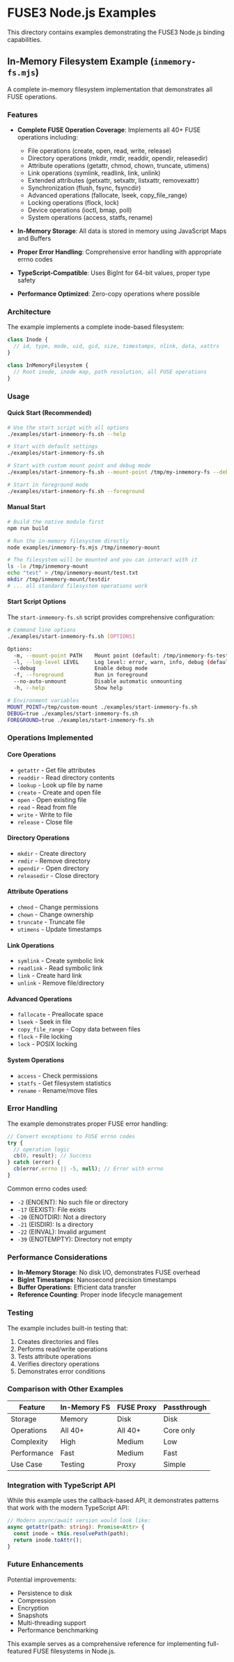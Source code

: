 # FUSE3 Node.js Examples

This directory contains examples demonstrating the FUSE3 Node.js binding capabilities.

## In-Memory Filesystem Example (`inmemory-fs.mjs`)

A complete in-memory filesystem implementation that demonstrates all FUSE operations.

### Features

- **Complete FUSE Operation Coverage**: Implements all 40+ FUSE operations including:
  - File operations (create, open, read, write, release)
  - Directory operations (mkdir, rmdir, readdir, opendir, releasedir)
  - Attribute operations (getattr, chmod, chown, truncate, utimens)
  - Link operations (symlink, readlink, link, unlink)
  - Extended attributes (getxattr, setxattr, listxattr, removexattr)
  - Synchronization (flush, fsync, fsyncdir)
  - Advanced operations (fallocate, lseek, copy_file_range)
  - Locking operations (flock, lock)
  - Device operations (ioctl, bmap, poll)
  - System operations (access, statfs, rename)

- **In-Memory Storage**: All data is stored in memory using JavaScript Maps and Buffers
- **Proper Error Handling**: Comprehensive error handling with appropriate errno codes
- **TypeScript-Compatible**: Uses BigInt for 64-bit values, proper type safety
- **Performance Optimized**: Zero-copy operations where possible

### Architecture

The example implements a complete inode-based filesystem:

```javascript
class Inode {
  // id, type, mode, uid, gid, size, timestamps, nlink, data, xattrs
}

class InMemoryFilesystem {
  // Root inode, inode map, path resolution, all FUSE operations
}
```

### Usage


#### Quick Start (Recommended)

```bash
# Use the start script with all options
./examples/start-inmemory-fs.sh --help

# Start with default settings
./examples/start-inmemory-fs.sh

# Start with custom mount point and debug mode
./examples/start-inmemory-fs.sh --mount-point /tmp/my-inmemory-fs --debug

# Start in foreground mode
./examples/start-inmemory-fs.sh --foreground
```

#### Manual Start

```bash
# Build the native module first
npm run build

# Run the in-memory filesystem directly
node examples/inmemory-fs.mjs /tmp/inmemory-mount

# The filesystem will be mounted and you can interact with it
ls -la /tmp/inmemory-mount
echo "test" > /tmp/inmemory-mount/test.txt
mkdir /tmp/inmemory-mount/testdir
# ... all standard filesystem operations work
```

#### Start Script Options

The `start-inmemory-fs.sh` script provides comprehensive configuration:

```bash
# Command line options
./examples/start-inmemory-fs.sh [OPTIONS]

Options:
  -m, --mount-point PATH    Mount point (default: /tmp/inmemory-fs-test)
  -l, --log-level LEVEL     Log level: error, warn, info, debug (default: info)
  --debug                   Enable debug mode
  -f, --foreground          Run in foreground
  --no-auto-unmount         Disable automatic unmounting
  -h, --help                Show help

# Environment variables
MOUNT_POINT=/tmp/custom-mount ./examples/start-inmemory-fs.sh
DEBUG=true ./examples/start-inmemory-fs.sh
FOREGROUND=true ./examples/start-inmemory-fs.sh
```

### Operations Implemented

#### Core Operations
- `getattr` - Get file attributes
- `readdir` - Read directory contents
- `lookup` - Look up file by name
- `create` - Create and open file
- `open` - Open existing file
- `read` - Read from file
- `write` - Write to file
- `release` - Close file

#### Directory Operations
- `mkdir` - Create directory
- `rmdir` - Remove directory
- `opendir` - Open directory
- `releasedir` - Close directory

#### Attribute Operations
- `chmod` - Change permissions
- `chown` - Change ownership
- `truncate` - Truncate file
- `utimens` - Update timestamps

#### Link Operations
- `symlink` - Create symbolic link
- `readlink` - Read symbolic link
- `link` - Create hard link
- `unlink` - Remove file/directory

#### Advanced Operations
- `fallocate` - Preallocate space
- `lseek` - Seek in file
- `copy_file_range` - Copy data between files
- `flock` - File locking
- `lock` - POSIX locking

#### System Operations
- `access` - Check permissions
- `statfs` - Get filesystem statistics
- `rename` - Rename/move files

### Error Handling

The example demonstrates proper FUSE error handling:

```javascript
// Convert exceptions to FUSE errno codes
try {
  // operation logic
  cb(0, result); // Success
} catch (error) {
  cb(error.errno || -5, null); // Error with errno
}
```

Common errno codes used:
- `-2` (ENOENT): No such file or directory
- `-17` (EEXIST): File exists
- `-20` (ENOTDIR): Not a directory
- `-21` (EISDIR): Is a directory
- `-22` (EINVAL): Invalid argument
- `-39` (ENOTEMPTY): Directory not empty

### Performance Considerations

- **In-Memory Storage**: No disk I/O, demonstrates FUSE overhead
- **BigInt Timestamps**: Nanosecond precision timestamps
- **Buffer Operations**: Efficient data transfer
- **Reference Counting**: Proper inode lifecycle management

### Testing

The example includes built-in testing that:
1. Creates directories and files
2. Performs read/write operations
3. Tests attribute operations
4. Verifies directory operations
5. Demonstrates error conditions

### Comparison with Other Examples

| Feature | In-Memory FS | FUSE Proxy | Passthrough |
|---------|-------------|------------|------------|
| Storage | Memory | Disk | Disk |
| Operations | All 40+ | All 40+ | Core only |
| Complexity | High | Medium | Low |
| Performance | Fast | Medium | Fast |
| Use Case | Testing | Proxy | Simple |

### Integration with TypeScript API

While this example uses the callback-based API, it demonstrates patterns that work with the modern TypeScript API:

```typescript
// Modern async/await version would look like:
async getattr(path: string): Promise<Attr> {
  const inode = this.resolvePath(path);
  return inode.toAttr();
}
```

### Future Enhancements

Potential improvements:
- Persistence to disk
- Compression
- Encryption
- Snapshots
- Multi-threading support
- Performance benchmarking

This example serves as a comprehensive reference for implementing full-featured FUSE filesystems in Node.js.
